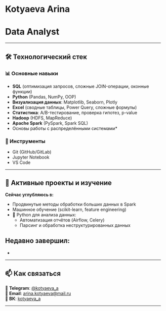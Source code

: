 # Kotyaeva Arina

# **Data Analyst**

---

## 🛠️ Технологический стек

### 📊 Основные навыки
- **SQL** (оптимизация запросов, сложные JOIN-операции, оконные функции)
- **Python** (Pandas, NumPy, OOP)
- **Визуализация данных**: Matplotlib, Seaborn, Plotly
- **Excel** (сводные таблицы, Power Query, сложные формулы)
- **Статистика**: A/B-тестирование, проверка гипотез, p-value
- **Hadoop** (HDFS, MapReduce)
- **Apache Spark** (PySpark, Spark SQL)
- Основы работы с распределёнными системами*

### 🔧 Инструменты
- Git (GitHub/GitLab)
- Jupyter Notebook
- VS Code

---

## 🚀 Активные проекты и изучение

**Сейчас углубляюсь в:**
- Продвинутые методы обработки больших данных в Spark
- Машинное обучение (scikit-learn, feature engineering)
- 🐍 Python для анализа данных:
  - Автоматизация отчётов (Airflow, Celery)
  - Парсинг и обработка неструктурированных данных

**Недавно завершил:**
- 
- 

---

## 📫 Как связаться

💬 **Telegram**: [@kotyaeva_a](https://t.me/yournickname)  
📧 **Email**: [arina.kotyaeva@mail.ru](mailto:your.email@example.com)  
📝 **ВК**: [kotyaeva_a](https://vk.com/kotyaeva_a)

---
